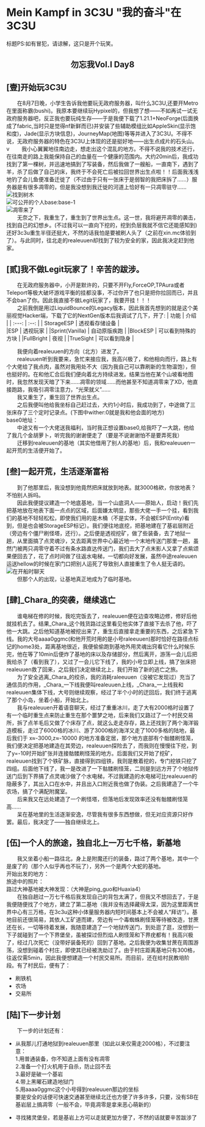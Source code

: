 # Mein Kampf in 3C3U <span class='ps'>"我的奋斗"在3C3U</span>
<span class='ps'>标题PS:如有冒犯，请谅解，这只是开个玩笑。</span>
<h2><center class='hl'>勿忘我Vol.I Day8</center></h2>

## [壹]开始玩3C3U
&emsp;&emsp;在8月7日晚，小学生告诉我他要玩无政府服务器，叫什么3C3U,还要开Metro在里面称霸(bushi)。我原本要继续玩Hypixel的，但我想了想——不如再试一试无政府服务器吧，反正我也要玩纯生存——于是我便下载了1.21.1+NeoForge(后面换成了fabric,<span class='ps'>当时只是觉得nf新鲜而已</span>)并安装了些辅助模组比如AppleSkin(<span class='ps'>显示饱和度</span>)，Jade(<span class='ps'>显示方块信息</span>)，JourneyMap(<span class='ps'>地图</span>)等等并进入了3C3U。不得不说，无政府服务器的特色在3C3U上体现的还是挺好地——出生点成片的石头山。
<img loading="lazy" content="/imgs/3c3u/fgn/start.png"  /><br/>v
&emsp;&emsp;我小心翼翼地往南边走，想走出这个混乱的地方。不得不说我的技术还行，在往南走的路上我能保持自己的血量在一个健康的范围内。大约20min后，我成功找到了第一棵树，并迅速地搞到了写装备，然后我做了一艘船，一直南下，遇到了羊，杀了后做了自己的床，我终于不会死亡后被拉回世界出生点啦！！后面我浅浅地钓了会儿鱼便准备迁徙了（<span class='ps'>不过由于只有一张床于是弱智的我把床拆了......</span>）服务器是有很多凋零的，但是我没想到我迁徙的河道上恰好有一只凋零驻守......<br/>
<img loading="lazy" content="/imgs/3c3u/fgn/tree.png" title="找到树木"  /><br/>
<img loading="lazy" content="/imgs/3c3u/fgn/base-1.png" title="可公开的个人base:base-1"  /><br/>
<img loading="lazy" content="/imgs/3c3u/fgn/wither.png"  title="凋零来了" /><br/>
&emsp;&emsp;<span class='hl'>无奈之下，我重生了，重生到了世界出生点。这一世，我将避开凋零的袭击，找到自己的幻想乡。</span>(不过我可以一直向下挖的，挖到负层我就不信它还能感知到)还好3c3u重生半径还挺大，不然的话我怕是要被刷人头了（之前在xin.mc体验到了）。与此同时，往北走的realeuuen却找到了较为安全的家，因此我决定赶到他家。<br/>

## [贰]我不做Legit玩家了！辛苦的跋涉。
&emsp;&emsp;在无政府服务器中，小开是默许的，只要不开Fly,ForceOP,TPAura或者Teleport等极大破坏游戏平衡的挂都没事，不过你开了也只是把你拉回而已，并且不会ban了你。因此我直接不做Legit玩家了，我要开挂！！！<br/>
&emsp;&emsp;之前我倒是用过LiquidBounce的Legacy版本，因此我首先想到的就是这个美丽视觉Hacker端，下载了它的NextGen版本后我调试了几下，开了:
| 功能 |  介绍  |
| :---: | :--: |
| StorageESP | 透视看存储设备 |  
|ESP | 透视玩家 |
|Sprint(Vanilla) | 自动原版疾跑 |
|BlockESP | 可以看到特殊的方块 |
|FullBright | 夜视 |
|TrueSight |  可以看到隐身 |

<img loading="lazy" content="/imgs/3c3u/fgn/hack.png" /><br/>
&emsp;&emsp;我便向着realeuuen的方向（北方）进发了。<br/>
&emsp;&emsp;realeuuen听到我要来，急忙来接应我，我高兴极了，和他相向而行，路上有个大佬给了我点肉，虽然对我用处不大（因为我自己可以靠刷新的生物温饱），但也挺好的。在和他汇合后我们便向着北方持续进发。结果当他在某个山坡看地图时，我忽然发现天暗了下来......凋零的领域......而他甚至不知道凋零来了XD，他直接跑路，我吸引凋零注意力，“光荣就义”...... <br/>
&emsp;&emsp;<span class='hl'>我又重生了，重生回了世界出生点。</span><br/>
&emsp;&emsp;之后我便叫他给我坐标自己赶过去，大约1小时后，我成功到了，中途做了三张床存了三个定时记录点。(下图中wither:0就是我和他会面的地方)<br/>
<img loading="lazy" content="/imgs/3c3u/fgn/route.png" /><br/>
base0地址：
<img loading="lazy" content="/imgs/3c3u/fgn/base0.png" /><br/>
&emsp;&emsp;中途又有一个大佬送我福利，当时我正想设置base0,给我吓了一大跳，他给了我几个金胡萝卜，听完我的谢谢便走了（要是不说谢谢怕不是要弄死我）<br/>
&emsp;&emsp;迁移到realeuuen的基地（其实他借用了别人的基地）后，我和realeuuen一起开荒的生活便开始了。<br/>

## [叁]一起开荒，生活逐渐富裕
&emsp;&emsp;到了他那里后，我没想到他竟然把床就放到地表。就3000格欸，你放地表？不怕别人拆吗。<br/>
<img loading="lazy" content="/imgs/3c3u/fgn/poor_base.png" /><br/>
&emsp;&emsp;因此我便提议建造一个地底基地，当一个山底洞人——原始人，启动！我们先把基地放在地表下面一点点的区域，后面嫌太明显，那些大佬一手一个挂，看到我们的基地不轻轻松松，即使我们用的是木桶（不是实体，不会被ESP(Entity)看到，但是也会被StorageESP标记）。我们便往地底挖，把基地建在了基岩层附近（旁边有个僵尸刷怪塔，还行）。之后便是透视挖矿，做了些装备，去了地狱一趟，从里面搞了点灵魂沙，又去距离世界中心最近地一个末地传送门那里一趟，虽然门被两只凋零守着不过有条水路直达传送门，我们去大了点末影人又拿了点紫颂果便回去了，花了点时间做了往返水电梯，一切都向好发展，虽然中途realeuuen运送hellow的时候在家门口把别人运死了导致别人直接重生了令人挺无语的。<br/>
<img loading="lazy" content="/imgs/3c3u/fgn/mining.png" /><br/>
<img loading="lazy" content="/imgs/3c3u/fgn/end1.png" title="在开船时聊天" /><br/>
<img loading="lazy" content="/imgs/3c3u/fgn/end2.png" /><br/>
&emsp;&emsp;但那个人的出现，让基地真正地成为了临时基地。

## [肆]\_Chara\_的突袭，继续逃亡
&emsp;&emsp;谁电梯在修的时候，我吃完饭去了，realeuuen便在边查攻略边修，修好后他就挂机去了。结果_Chara_这个贱货路过这里看见他实体了直接下去杀了他，吓了他一大跳。之后他知道基地被挖出来了，重生后直接拿走重要的东西，之后紧急下线。我的大号aaaa0ggmc(和他开荒时用的是小号raleeuuen)那时恰好在路径点标记的home3处，距离基地很近，我便偷偷跑到基地外用灵魂出窍看它什么时候乐完，他在等了10min后便炸了基地的床以及存储部分，然后离开，游荡一会儿后把我给杀了（看到我了），又过了一会儿它下线了，我的小号立即上线，搞了张床把realeuuen救了回来，之后我们决定继续北上，我们开始了新的逃亡之旅。<br/>
<img loading="lazy" content="/imgs/3c3u/fgn/chara1.png" /><br/>
<img loading="lazy" content="/imgs/3c3u/fgn/chara2.png" /><br/>
<img loading="lazy" content="/imgs/3c3u/fgn/chara3.png" /><br/>
&emsp;&emsp;为了安全逃离_Chara_的绞杀，我的消耗raleeuuen（没被它发现过）充当了通信员的作用，_Chara_一下线我便叫realeuuen上线，_Chara_一上线我和realeuuen集体下线，大号则继续观察，经过了半个小时的迂回后，我们终于逃离了那个小岛，坐着小船，开始北上。<br/>
&emsp;&emsp;我与realeuuen开着语音聊天，经过了重重冰川，走了大有2000格时设置了有一个临时重生点来防止重生在那个噩梦之地，后来我们又路过了一个村民交易所，拆了点羊毛后又做了个床存了点，就这么走走存存，路上还找到了两个海洋锻造模板，走过了6000格的冰川、游了3000格的海洋又走了1000多格的陆地，最后我们于 x≈-3000,z≈-10000 的地方准备定居，那个地方底部有个骷髅刷怪笼，我们便决定把基地建造在其旁边，realeuuen探险去了，而我则在慢慢往下挖，到了y=-10时开始扩张并连接骷髅刷怪笼的地方。后面我们又开始了挖矿，realeuuen找到了个铁矿脉，直接得到四组铁，我则是散着挖的，专门挖铁只挖了四组。后面他下线了，我一是改进了一下骷髅刷怪笼，二则是到远方开了个地狱传送门后到下界搞了点灵魂沙做了个水电梯，不过我建造的水电梯可比realeuuen的隐蔽多了，其出入口在水中，并且出入口附近我也做了伪装。之后我建造了一个牛农场，搞了个满配附魔室。<br/>
&emsp;&emsp;后来我又在远处建造了一个刷怪塔，但落地后发现效率还没有骷髅刷怪笼高...... <br/>
&emsp;&emsp;呆在基地里的生活逐渐安逸，尽管我有很多东西想做，但无对应资源只好作罢。最后，我决定了——独自继续北上。

## [伍]一个人的旅途，独自北上一万七千格，新基地
&emsp;&emsp;我又坐着小船一路往北，身上是附魔还行的装备，路过了两个基地，其中一个是废了的（那个人似乎再也不玩了），另外一个是两个大蛇的基地。<br/>
开始出发的地方：<br/>
<img loading="lazy" content="/imgs/3c3u/fgn/beg_home.png" /><br/>
旅途中的照片： <br/>
<img loading="lazy" content="/imgs/3c3u/fgn/landmark1.png" /><br/>
<img loading="lazy" content="/imgs/3c3u/fgn/landmark2.png" /><br/>
路过大神基地被大神发现：（大神是ping_guo和Huaxia4） <br/>
<img loading="lazy" content="/imgs/3c3u/fgn/probase1.png" /><br/>
<img loading="lazy" content="/imgs/3c3u/fgn/probase2.png" /><br/>
&emsp;&emsp;在独自趟过一万七千格后我发现自己的背包太满了，但我又不想回去了，于是我便随便找了个地方，建立了第二基地（我并没有选择藏得太深，因为这里距离世界中心有三万格，在3c3u这种小体量服务器内短时间基本上不会被人“拜访“）。基地目前还很简易，其依人工矿道而建，旁边有一个毒蜘蛛刷怪笼等待被改造，甘蔗还在长，一切等待着发展，我随意建造了一个地狱传送门，到处逛了逛，没想到一下子就碰到了一个下界堡垒，虽被探过但烈焰人刷怪笼和下界疣都有！我高兴极了，经过几次死亡（没带好装备死的）回到了基地。之后我便为收集甘蔗在周围游荡，没想到碰着个村庄，即使其已经被洗劫过了。由于村庄距离基地只有300格，往返仅需5min，因此我便想建造一个村民交易所。而目前，还在给村民教培阶段。有了村民后，便有了：<br/>

- 刷铁机
- 农场
- 交易所

## [陆]下一步计划
&emsp;&emsp;下一步的计划还有：<br/>

- 从我那儿打通地狱到realeuuen那里（如此以来仅需走2000格），不过要注意： <br/>
1.用普通装备，你不知道上面有没有凋零<br/>
2.准备一个打火机用于自杀，防止回不去<br/>
3.最好是破一个基岩<br/>
4.带上黑曜石建造地狱门<br/>
5.用aaaa0ggmc这个小号得到realeuuen那边的坐标<br/>
要是安全的话便可快速交通甚至继续北迁也方便了许多许多，只要，没有SB在基岩层上搞凋零（一般不会，毕竟凋零是拿来恶心萌新的）

- 寻找猪灵堡垒，若是基岩上方可以走就更加方便了，不然的话就要辛苦跋涉了